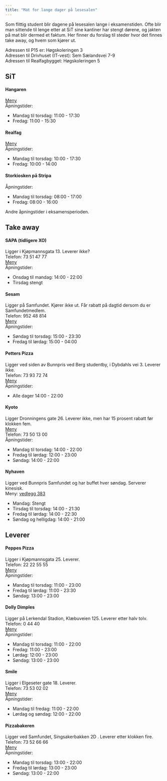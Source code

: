 ```yaml
---
title: "Mat for lange dager på lesesalen"
---
```


Som flittig student blir dagene på lesesalen lange i eksamenstiden. Ofte blir man sittende til lenge etter at SiT sine kantiner har stengt dørene, og jakten på mat blir dermed et faktum. Her finner du forslag til steder hvor det finnes take away, og hvem som kjører ut.

Adressen til P15 er: Høgskoleringen 3    
Adressen til Drivhuset (IT-vest): Sem Sælandsvei 7-9    
Adressen til Realfagbygget: Høgskoleringen 5    

## SiT    
#### Hangaren     
[Meny](https://www.sit.no/middag/hangaren)    
Åpningstider:    
- Mandag til torsdag: 11:00 - 17:30    
- Fredag: 11:00 - 15:30    

#### Realfag    
[Meny](https://www.sit.no/middag/realfag)     
Åpningstider:    
- Mandag til torsdag: 10:00 - 17:30    
- Fredag: 10:00 - 14:00

#### Storkiosken på Stripa    
Åpningstider:    
- Mandag til torsdag: 08:00 - 17:00    
- Fredag: 08:00 - 16:00   

Andre åpningstider i eksamensperioden.

## Take away
#### SAPA (tidligere XO)   
Ligger i Kjøpmannsgata 13. Leverer ikke?   
Telefon: 73 51 47 77    
[Meny](http://213.162.240.23/~byggkvhx/xorestaurant/index.php/menu)    
Åpningstider:    
- Onsdag til mandag: 14:00 - 22:00   
- Tirsdag stengt    

#### Sesam   
Ligger på Samfundet. Kjører ikke ut. Får rabatt på dagtid dersom du er Samfundetmedlem.     
Telefon: 952 48 814    
[Meny](http://www.sesam-as.no/meny-sesam/)   
Åpningstider:   
- Søndag til torsdag: 15:00 - 23:30     
- Fredag til lørdag: 15:00 - 04:00      

#### Petters Pizza
Ligger ved siden av Bunnpris ved Berg studentby, i Dybdahls vei 3. Leverer ikke.    
Telefon: 73 93 72 74    
[Meny](http://www.petterspizza.no/menu-category/pizzameny/)    
Åpningstider:    
- Alle dager 14:00 - 22:00   

#### Kyoto
Ligger Dronningens gate 26. Leverer ikke, men har 15 prosent rabatt før klokken fem.   
[Meny](http://www.kyoto.no/meny/)   
Telefon: 73 50 13 00    
Åpningstider:    
- Mandag til torsdag: 14:00 - 22:00    
- Fredag til lørdag: 12:00 - 23:00     
- Søndag: 14:00 - 22:00    

#### Nyhaven
Ligger ved Bunnpris Samfundet og har buffet hver søndag. Serverer kinesisk.   
Meny: [vedlegg 383](/attachments/383-Nyhaven.pdf)   

- Mandag: Stengt
- Tirsdag til torsdag: 14:00 - 21:30
- Fredag til lørdag: 14:00 - 22:30
- Søndag og helligdag: 14:00 - 21:00

## Leverer
#### Peppes Pizza   
Ligger i Kjøpmannsgata 25. Leverer.    
Telefon: 22 22 55 55    
[Meny](https://www.peppes.no/pp13/wicket/bookmarkable/no.peppes.pepp2013.bestill.pizza.PeppesPizzaIntroPage?44)    
Åpningstider:    
- Mandag til torsdag: 11:00 - 23:00    
- Fredag til lørdag: 11:00 - 23:30    
- Søndag: 13:00 - 23:00 

#### Dolly Dimples 
Ligger på Lerkendal Stadion, Klæbuveien 125. Leverer etter halv tolv.    
Telefon: 0 44 40    
[Meny](http://www.dolly.no/shop/meny)    
Åpningstider:    
- Mandag til torsdag: 11:00 - 22:00    
- Fredag: 11:00 - 23:00    
- Lørdag: 12:00 - 23:00    
- Søndag: 13:00 - 23:00   

#### Smile   
Ligger i Elgeseter gate 18. Leverer.   
Telefon: 73 53 02 02   
[Meny](http://www.smilepizzaelgeseter.no/smilepizza_retter.php?meny=pizz)    
Åpningstider:   
- Mandag til fredag: 11:00 - 22:00   
- Lørdag og søndag: 12:00 - 22:00   

#### Pizzabakeren   
Ligger ved Samfundet, Singsakerbakken 2D . Leverer etter klokken fire.   
Telefon: 73 52 66 66    
[Meny](https://www.pizzabakeren.no/pizzameny)    
Åpningstider:    
- Mandag til torsdag: 13:00 - 22:00
- Fredag til lørdag: 13:00 - 23:00   
- Søndag: 13:00 - 22:00